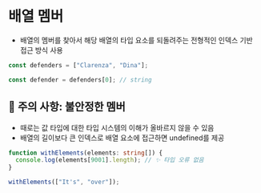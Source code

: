 # 배열 멤버
- 배열의 멤버를 찾아서 해당 배열의 타입 요소를 되돌려주는 전형적인 인덱스 기반 접근 방식 사용
```typescript
const defenders = ["Clarenza", "Dina"];

const defender = defenders[0]; // string

```
## 📍 주의 사항: 불안정한 멤버
- 때로는 값 타입에 대한 타입 시스템의 이해가 올바르지 않을 수 있음
- 배열의 길이보다 큰 인덱스로 배열 요소에 접근하면 undefined를 제공
```typescript
function withElements(elements: string[]) {
  console.log(elements[9001].length); // ✨ 타입 오류 없음
}

withElements(["It's", "over"]);
```